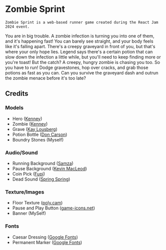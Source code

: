 # Zombie Sprint
`Zombie Sprint is a web-based runner game created during the React Jam 2024 event.`

You are in big trouble. A zombie infection is turning you into one of them, and it's happening fast! You can barely see straight, and your body feels like it's falling apart. There's a creepy graveyard in front of you, but that's where your only hope lies. Legend says there's a certain potion that can slow down the infection a little while, but you'll need to keep finding more or you're toast! But the catch? A creepy, hungry zombie is chasing you too. So you have to run! Dodge gravestones, hop over cracks, and grab those potions as fast as you can. Can you survive the graveyard dash and outrun the zombie menace before it's too late?


## Credits

### Models
- Hero ([Kenney](https://market.pmnd.rs/model/skater-male))
- Zombie ([Kenney](https://market.pmnd.rs/model/zombie-2))
- Grave ([Kay Lousberg](https://poly.pizza/m/KWtVNrHXVR))
- Potion Bottle ([Don Carson](https://poly.pizza/m/dOREefQfDQu))
- Boundry Stones (Myself)

### Audio/Sound
- Running Background ([Samza](https://opengameart.org/content/chase-in-the-night))
- Pause Background ([Kevin MacLeod](https://incompetech.com/music/royalty-free/mp3-royaltyfree/Zombie%20Hoodoo.mp3))
- Coin Pick ([Fupi](https://opengameart.org/content/plingy-coin))
- Dead Sound ([Spring Spring](https://opengameart.org/content/magic-words-healing-sound-effect))

### Texture/Images
- Floor Texture ([poly.cam](https://poly.cam/))
- Pause and Play Button ([game-icons.net](game-icons.net))
- Banner (MySelf)

### Fonts
- Caesar Dressing ([Google Fonts](https://fonts.google.com/specimen/Caesar+Dressing?query=Caesar+Dressing))
- Permanent Marker ([Google Fonts](https://fonts.google.com/specimen/Permanent+Marker?query=Permanent+Marker))